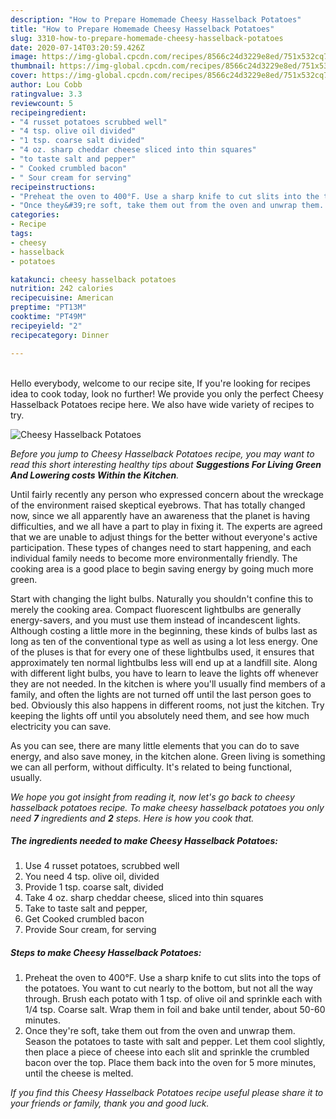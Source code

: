 ```yaml
---
description: "How to Prepare Homemade Cheesy Hasselback Potatoes"
title: "How to Prepare Homemade Cheesy Hasselback Potatoes"
slug: 3310-how-to-prepare-homemade-cheesy-hasselback-potatoes
date: 2020-07-14T03:20:59.426Z
image: https://img-global.cpcdn.com/recipes/8566c24d3229e8ed/751x532cq70/cheesy-hasselback-potatoes-recipe-main-photo.jpg
thumbnail: https://img-global.cpcdn.com/recipes/8566c24d3229e8ed/751x532cq70/cheesy-hasselback-potatoes-recipe-main-photo.jpg
cover: https://img-global.cpcdn.com/recipes/8566c24d3229e8ed/751x532cq70/cheesy-hasselback-potatoes-recipe-main-photo.jpg
author: Lou Cobb
ratingvalue: 3.3
reviewcount: 5
recipeingredient:
- "4 russet potatoes scrubbed well"
- "4 tsp. olive oil divided"
- "1 tsp. coarse salt divided"
- "4 oz. sharp cheddar cheese sliced into thin squares"
- "to taste salt and pepper"
- " Cooked crumbled bacon"
- " Sour cream for serving"
recipeinstructions:
- "Preheat the oven to 400°F. Use a sharp knife to cut slits into the tops of the potatoes. You want to cut nearly to the bottom, but not all the way through. Brush each potato with 1 tsp. of olive oil and sprinkle each with 1/4 tsp. Coarse salt. Wrap them in foil and bake until tender, about 50-60 minutes."
- "Once they&#39;re soft, take them out from the oven and unwrap them. Season the potatoes to taste with salt and pepper. Let them cool slightly, then place a piece of cheese into each slit and sprinkle the crumbled bacon over the top. Place them back into the oven for 5 more minutes, until the cheese is melted."
categories:
- Recipe
tags:
- cheesy
- hasselback
- potatoes

katakunci: cheesy hasselback potatoes 
nutrition: 242 calories
recipecuisine: American
preptime: "PT13M"
cooktime: "PT49M"
recipeyield: "2"
recipecategory: Dinner

---
```

<br>
Hello everybody, welcome to our recipe site, If you're looking for recipes idea to cook today, look no further! We provide you only the perfect Cheesy Hasselback Potatoes recipe here. We also have wide variety of recipes to try.
<br>


![Cheesy Hasselback Potatoes](https://img-global.cpcdn.com/recipes/8566c24d3229e8ed/751x532cq70/cheesy-hasselback-potatoes-recipe-main-photo.jpg)

<i>Before you jump to Cheesy Hasselback Potatoes recipe, you may want to read this short interesting healthy tips about 
<strong>Suggestions For Living Green And Lowering costs Within the Kitchen</strong>.</i>
</br>

Until fairly recently any person who expressed concern about the wreckage of the environment raised skeptical eyebrows. That has totally changed now, since we all apparently have an awareness that the planet is having difficulties, and we all have a part to play in fixing it. The experts are agreed that we are unable to adjust things for the better without everyone's active participation. These types of changes need to start happening, and each individual family needs to become more environmentally friendly. The cooking area is a good place to begin saving energy by going much more green.

Start with changing the light bulbs. Naturally you shouldn't confine this to merely the cooking area. Compact fluorescent lightbulbs are generally energy-savers, and you must use them instead of incandescent lights. Although costing a little more in the beginning, these kinds of bulbs last as long as ten of the conventional type as well as using a lot less energy. One of the pluses is that for every one of these lightbulbs used, it ensures that approximately ten normal lightbulbs less will end up at a landfill site. Along with different light bulbs, you have to learn to leave the lights off whenever they are not needed. In the kitchen is where you'll usually find members of a family, and often the lights are not turned off until the last person goes to bed. Obviously this also happens in different rooms, not just the kitchen. Try keeping the lights off until you absolutely need them, and see how much electricity you can save.

As you can see, there are many little elements that you can do to save energy, and also save money, in the kitchen alone. Green living is something we can all perform, without difficulty. It's related to being functional, usually.


<i>We hope you got insight from reading it, now let's go back to cheesy hasselback potatoes recipe. To make cheesy hasselback potatoes you only need <strong>7</strong> ingredients and <strong>2</strong> steps. Here is how you cook that.
</i>

##### The ingredients needed to make Cheesy Hasselback Potatoes:

1. Use 4 russet potatoes, scrubbed well
1. You need 4 tsp. olive oil, divided
1. Provide 1 tsp. coarse salt, divided
1. Take 4 oz. sharp cheddar cheese, sliced into thin squares
1. Take to taste salt and pepper,
1. Get  Cooked crumbled bacon
1. Provide  Sour cream, for serving


##### Steps to make Cheesy Hasselback Potatoes:

1. Preheat the oven to 400°F. Use a sharp knife to cut slits into the tops of the potatoes. You want to cut nearly to the bottom, but not all the way through. Brush each potato with 1 tsp. of olive oil and sprinkle each with 1/4 tsp. Coarse salt. Wrap them in foil and bake until tender, about 50-60 minutes.
1. Once they&#39;re soft, take them out from the oven and unwrap them. Season the potatoes to taste with salt and pepper. Let them cool slightly, then place a piece of cheese into each slit and sprinkle the crumbled bacon over the top. Place them back into the oven for 5 more minutes, until the cheese is melted.


<i>If you find this Cheesy Hasselback Potatoes recipe useful please share it to your friends or family, thank you and good luck.</i>

